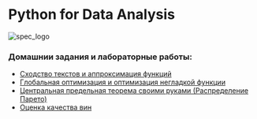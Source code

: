 # Python for Data Analysis

![spec_logo](https://user-images.githubusercontent.com/43387913/56806964-1d438e00-6836-11e9-9b95-d6016ebc061e.jpg)


### Домашнии задания и лабораторные работы:
* [Сходство текстов и аппроксимация функций](https://github.com/Alex110117/data_analysis/tree/master/Homework/1.%20Сходство%20текстов%20и%20аппроксимация%20функций)
* [Глобальная оптимизация и оптимизация негладкой функции](https://github.com/Alex110117/data_analysis/tree/master/Homework/2.%20Глобальная%20оптимизация%20и%20оптимизация%20негладкой%20функции)
* [Центральная предельная теорема своими руками (Распределение Парето)](https://github.com/Alex110117/data_analysis/tree/master/Homework/3.%20Центральная%20предельная%20теорема%20своими%20руками%20(Распределение%20Парето))
* [Оценка качества вин](https://github.com/Alex110117/data_analysis/tree/master/Homework/4.%20Оценка%20качества%20вин)
